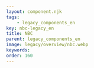 ```yaml
---
layout: component.njk
tags: 
    - legacy_components_en
key: nbc-legacy_en
title: NBC
parent: legacy_components_en
image: legacy/overview/nbc.webp
keywords: 
order: 160
---
```

